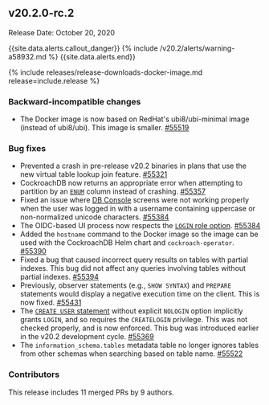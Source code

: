 ## v20.2.0-rc.2

Release Date: October 20, 2020

{{site.data.alerts.callout_danger}}
{% include /v20.2/alerts/warning-a58932.md %}
{{site.data.alerts.end}}

{% include releases/release-downloads-docker-image.md release=include.release %}

### Backward-incompatible changes

- The Docker image is now based on RedHat's ubi8/ubi-minimal image (instead of ubi8/ubi). This image is smaller. [#55519][#55519]

### Bug fixes

- Prevented a crash in pre-release v20.2 binaries in plans that use the new virtual table lookup join feature. [#55321][#55321]
- CockroachDB now returns an appropriate error when attempting to partition by an [`ENUM`](../v20.2/enum.html) column instead of crashing. [#55357][#55357]
- Fixed an issue where [DB Console](../v20.2/ui-overview.html) screens were not working properly when the user was logged in with a username containing uppercase or non-normalized unicode characters. [#55384][#55384]
- The OIDC-based UI process now respects the [`LOGIN` role option](../v20.2/create-role.html). [#55384][#55384]
- Added the `hostname` command to the Docker image so the image can be used with the CockroachDB Helm chart and `cockroach-operator`. [#55390][#55390]
- Fixed a bug that caused incorrect query results on tables with partial indexes. This bug did not affect any queries involving tables without partial indexes. [#55394][#55394]
- Previously, observer statements (e.g., `SHOW SYNTAX`) and `PREPARE` statements would display a negative execution time on the client. This is now fixed. [#55431][#55431]
- The [`CREATE USER` statement](../v20.2/create-user.html) without explicit `NOLOGIN` option implicitly grants `LOGIN`, and so requires the `CREATELOGIN` privilege. This was not checked properly, and is now enforced. This bug was introduced earlier in the v20.2 development cycle. [#55369][#55369]
- The `information_schema.tables` metadata table no longer ignores tables from other schemas when searching based on table name. [#55522][#55522]

### Contributors

This release includes 11 merged PRs by 9 authors.

[#55321]: https://github.com/cockroachdb/cockroach/pull/55321
[#55357]: https://github.com/cockroachdb/cockroach/pull/55357
[#55369]: https://github.com/cockroachdb/cockroach/pull/55369
[#55384]: https://github.com/cockroachdb/cockroach/pull/55384
[#55390]: https://github.com/cockroachdb/cockroach/pull/55390
[#55394]: https://github.com/cockroachdb/cockroach/pull/55394
[#55431]: https://github.com/cockroachdb/cockroach/pull/55431
[#55519]: https://github.com/cockroachdb/cockroach/pull/55519
[#55522]: https://github.com/cockroachdb/cockroach/pull/55522
